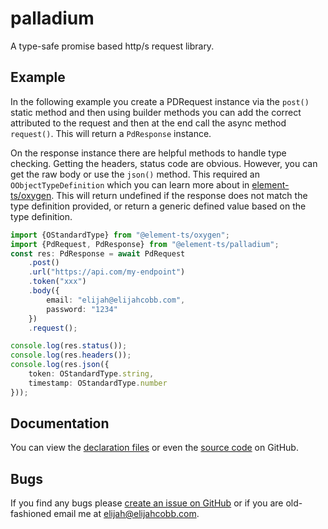 # palladium
A type-safe promise based http/s request library.

## Example
In the following example you create a PDRequest instance via the `post()` static method and then using builder methods
you can add the correct attributed to the request and then at the end call the async method `request()`. This will
return a `PdResponse` instance.

On the response instance there are helpful methods to handle type checking. Getting the headers, status code are
obvious. However, you can get the raw body or use the `json()` method. This required an `OObjectTypeDefinition` which
you can learn more about in [element-ts/oxygen](https://github.com/element-ts/oxygen). This will return undefined if
the response does not match the type definition provided, or return a generic defined value based on the type
definition.
```typescript
import {OStandardType} from "@element-ts/oxygen";
import {PdRequest, PdResponse} from "@element-ts/palladium";
const res: PdResponse = await PdRequest
    .post()
    .url("https://api.com/my-endpoint")
    .token("xxx")
    .body({
    	email: "elijah@elijahcobb.com",
    	password: "1234"
    })
    .request();

console.log(res.status());
console.log(res.headers());
console.log(res.json({
    token: OStandardType.string,
    timestamp: OStandardType.number
}));
```

## Documentation
You can view the
[declaration files](https://github.com/element-ts/palladium/tree/master/dts) or even the
[source code](https://github.com/element-ts/palladium/tree/master/ts) on GitHub.

## Bugs
If you find any bugs please [create an issue on GitHub](https://github.com/element-ts/palladium/issues) or if you are
old-fashioned email me at [elijah@elijahcobb.com](mailto:elijah@elijahcobb.com).
